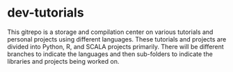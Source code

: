 # dev-tutorials
This gitrepo is a storage and compilation center on various tutorials and personal projects using different languages.  These tutorials and projects are divided into Python, R, and SCALA projects primarily.  There will be different branches to indicate the languages and then sub-folders to indicate the libraries and projects being worked on.
